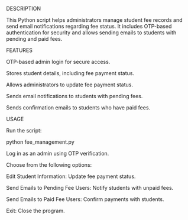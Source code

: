 DESCRIPTION

This Python script helps administrators manage student fee records and send email notifications regarding fee status. 
It includes OTP-based authentication for security and allows sending emails to students with pending and paid fees.

FEATURES

OTP-based admin login for secure access.

Stores student details, including fee payment status.

Allows administrators to update fee payment status.

Sends email notifications to students with pending fees.

Sends confirmation emails to students who have paid fees.


USAGE

Run the script:

python fee_management.py

Log in as an admin using OTP verification.

Choose from the following options:

Edit Student Information: Update fee payment status.

Send Emails to Pending Fee Users: Notify students with unpaid fees.

Send Emails to Paid Fee Users: Confirm payments with students.

Exit: Close the program.






